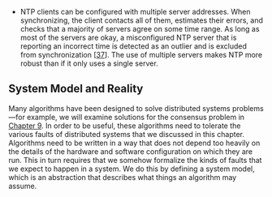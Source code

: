 *  
  NTP clients can be configured with multiple server addresses. When synchronizing, the client
  contacts all of them, estimates their errors, and checks that a majority of servers agree on some
  time range. As long as most of the servers are okay, a misconfigured NTP server that is reporting an
  incorrect time is detected as an outlier and is excluded from synchronization
  [[37](ch08.html#Windl2006uo)]. The use of multiple servers makes NTP
  more robust than if it only uses a single server. ## System Model and Reality 
Many algorithms have been designed to solve distributed systems problems—for example, we will
examine solutions for the consensus problem in [Chapter 9](ch09.html#ch_consistency). In order to be useful, these
algorithms need to tolerate the various faults of distributed systems that we discussed in this
chapter. Algorithms need to be written in a way that does not depend too heavily on the details of the
hardware and software configuration on which they are run. This in turn requires that we somehow
formalize the kinds of faults that we expect to happen in a system. We do this by defining a system
model, which is an abstraction that describes what things an algorithm may assume.